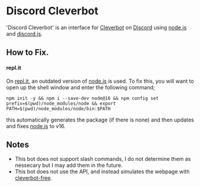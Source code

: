 # Discord Cleverbot
'Discord Cleverbot' is an interface for [Cleverbot](https://cleverbot.com) on [Discord](https://discord.gg) using [node.js](https://nodejs.org) and [discord.js](https://https://discord.js.org).

## How to Fix.
#### repl.it
On [repl.it](https://repl.it), an outdated version of [node.js](https://nodejs.org) is used. To fix this, you will want to open up the shell window and enter the following command;

```
npm init -y && npm i --save-dev node@16 && npm config set prefix=$(pwd)/node_modules/node && export PATH=$(pwd)/node_modules/node/bin:$PATH
```

this automatically generates the package (if there is none) and then updates and fixes [node.js](https://nodejs.org) to v16.

## Notes
* This bot does not support slash commands, I do not determine them as nessecary but I may add them in the future.
* This bot does not use the API, and instead simulates the webpage with [cleverbot-free](https://npmjs.com/package/cleverbot-free).
